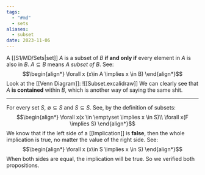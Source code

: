 ```yaml
---
tags:
  - "#md"
  - sets
aliases:
  - subset
date: 2023-11-06
---
```

A [[S1/MD/Sets|set]] $A$ is a subset of $B$ **if and only if** every element in $A$ is also in $B$.
$A \subseteq B$ means *A subset of B*. See:
$$\begin{align*}
\forall x (x\in A \implies x \in B)
\end{align*}$$
Look at the [[Venn Diagram]]:
![[Subset.excalidraw]] 
We can clearly see that $A$ **is contained** within $B$, which is another way of saying the same shit.
___
For every set $S$, $\emptyset  \subseteq S$ and $S \subseteq S$. See, by the definition of subsets:
$$\begin{align*}
\forall x(x \in \emptyset \implies x \in S)\\
\forall x(F \implies S)
\end{align*}$$
We know that if the left side of a [[Implication]] is **false**, then the whole implication is true, no matter the value of the right side.
See:
$$\begin{align*}
\forall x (x\in S \implies x \in S)
\end{align*}$$
When both sides are equal, the implication will be true.
So we verified both propositions.